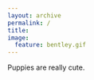 ```yaml
---
layout: archive
permalink: /
title: 
image: 
  feature: bentley.gif
---
```




Puppies are really cute.
